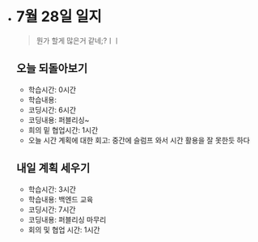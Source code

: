 - # 7월 28일 일지

  > 뭔가 할게 많은거 같네;?ㅣㅣ

  

  ## 오늘 되돌아보기

  - 학습시간: 0시간

  * 학습내용: 
  * 코딩시간: 6시간
  * 코딩내용: 퍼블리싱~
  * 희의 밑 협업시간: 1시간
  * 오늘 시간 계획에 대한 회고: 중간에 슬럼프 와서 시간 활용을 잘 못한듯 하다

  

  

  ## 내일 계획 세우기

  - 학습시간: 3시간
  - 학습내용: 백엔드 교육
  - 코딩시간: 7시간
  - 코딩내용: 퍼블리싱 마무리
  - 회의 및 협업 시간: 1시간